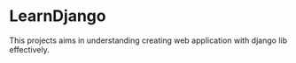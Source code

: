 # LearnDjango
This projects aims in understanding creating web application with django lib effectively. 
